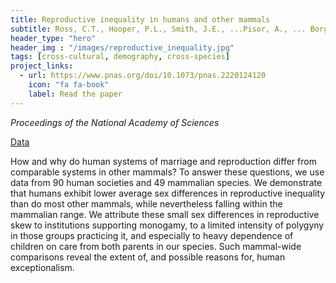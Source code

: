 ```yaml
---
title: Reproductive inequality in humans and other mammals
subtitle: Ross, C.T., Hooper, P.L., Smith, J.E., ...Pisor, A., ... Borgerhoff Mulder, M. (2023)
header_type: "hero"
header_img : "/images/reproductive_inequality.jpg"
tags: [cross-cultural, demography, cross-species]
project_links:
  - url: https://www.pnas.org/doi/10.1073/pnas.2220124120
    icon: "fa fa-book"
    label: Read the paper
---
```

*Proceedings of the National Academy of Sciences*

<i class="fa-solid fa-database"></i><a href="https://www.pnas.org/doi/suppl/10.1073/pnas.2220124120/suppl_file/pnas.2220124120.sapp.pdf" class="btn">Data</a>

How and why do human systems of marriage and reproduction differ from comparable systems in other mammals? To answer these questions, we use data from 90 human societies and 49 mammalian species. We demonstrate that humans exhibit lower average sex differences in reproductive inequality than do most other mammals, while nevertheless falling within the mammalian range. We attribute these small sex differences in reproductive skew to institutions supporting monogamy, to a limited intensity of polygyny in those groups practicing it, and especially to heavy dependence of children on care from both parents in our species. Such mammal-wide comparisons reveal the extent of, and possible reasons for, human exceptionalism.
